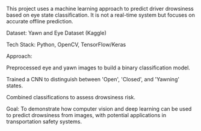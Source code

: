 This project uses a machine learning approach to predict driver drowsiness based on eye state classification. It is not a real-time system but focuses on accurate offline prediction.

Dataset: Yawn and Eye Dataset (Kaggle)

Tech Stack: Python, OpenCV, TensorFlow/Keras

Approach:

Preprocessed eye and yawn images to build a binary classification model.

Trained a CNN to distinguish between 'Open', 'Closed', and 'Yawning' states.

Combined classifications to assess drowsiness risk.

Goal: To demonstrate how computer vision and deep learning can be used to predict drowsiness from images, with potential applications in transportation safety systems.

